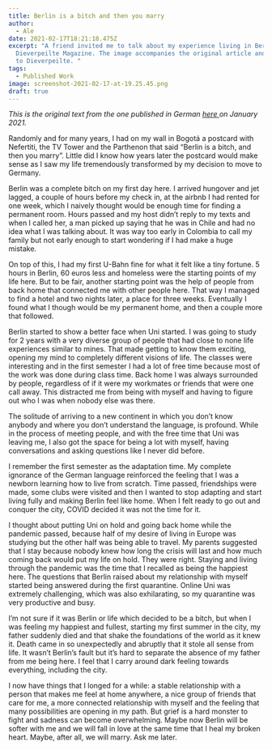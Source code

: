 ```yaml
---
title: Berlin is a bitch and then you marry
author:
  - Ale
date: 2021-02-17T18:21:18.475Z
excerpt: "A friend invited me to talk about my experience living in Berlin for
  Dieverpeilte Magazine. The image accompanies the original article and belongs
  to Dieverpeilte. "
tags:
  - Published Work
image: screenshot-2021-02-17-at-19.25.45.png
draft: true
---
```

*This is the original text from the one published in German [here ](https://dieverpeilte.de/berlin-is-a-bitch-and-then-you-marry/)on January 2021.* 

Randomly and for many years, I had on my wall in Bogotá a postcard with Nefertiti, the TV Tower and the Parthenon that said “Berlin is a bitch, and then you marry”. Little did I know how years later the postcard would make sense as I saw my life tremendously transformed by my decision to move to Germany.

Berlin was a complete bitch on my first day here. I arrived hungover and jet lagged, a couple of hours before my check in, at the airbnb I had rented for one week, which I naively thought would be enough time for finding a permanent room. Hours passed and my host didn’t reply to my texts and when I called her, a man picked up saying that he was in Chile and had no idea what I was talking about. It was way too early in Colombia to call my family but not early enough to start wondering if I had make a huge mistake. 

On top of this, I had my first U-Bahn fine for what it felt like a tiny fortune. 5 hours in Berlin, 60 euros less and homeless were the starting points of my life here. But to be fair, another starting point was the help of people from back home that connected me with other people here. That way I managed to find a hotel and two nights later, a place for three weeks. Eventually I found what I though would be my permanent home, and then a couple more that followed. 

Berlin started to show a better face when Uni started. I was going to study for 2 years with a very diverse group of people that had close to none life experiences similar to mines. That made getting to know them exciting, opening my mind to completely different visions of life. The classes were interesting and in the first semester I had a lot of free time because most of the work was done during class time. Back home I was always surrounded by people, regardless of if it were my workmates or friends that were one call away. This distracted me from being with myself and having to figure out who I was when nobody else was there. 

The solitude of arriving to a new continent in which you don’t know anybody and where you don’t understand the language, is profound. While in the process of meeting people, and with the free time that Uni was leaving me, I also got the space for being a lot with myself, having conversations and asking questions like I never did before.

I remember the first semester as the adaptation time. My complete ignorance of the German language reinforced the feeling that I was a newborn learning how to live from scratch. Time passed, friendships were made, some clubs were visited and then I wanted to stop adapting and start living fully and making Berlin feel like home. When I felt ready to go out and conquer the city, COVID decided it was not the time for it. 

I thought about putting Uni on hold and going back home while the pandemic passed, because half of my desire of living in Europe was studying but the other half was being able to travel. My parents suggested that I stay because nobody knew how long the crisis will last and how much coming back would put my life on hold. They were right. Staying and living through the pandemic was the time that I recalled as being the happiest here. The questions that Berlin raised about my relationship with myself started being answered during the first quarantine. Online Uni was extremely challenging, which was also exhilarating, so my quarantine was very productive and busy. 

I’m not sure if it was Berlin or life which decided to be a bitch, but when I was feeling my happiest and fullest, starting my first summer in the city, my father suddenly died and that shake the foundations of the world as it knew it. Death came in so unexpectedly and abruptly that it stole all sense from life. It wasn’t Berlin’s fault but it’s hard to separate the absence of my father from me being here. I feel that I carry around dark feeling towards everything, including the city. 

I now have things that I longed for a while: a stable relationship with a person that makes me feel at home anywhere, a nice group of friends that care for me, a more connected relationship with myself and the feeling that many possibilities are opening in my path. But grief is a hard monster to fight and sadness can become overwhelming. Maybe now Berlin will be softer with me and we will fall in love at the same time that I heal my broken heart. Maybe, after all, we will marry. Ask me later.
